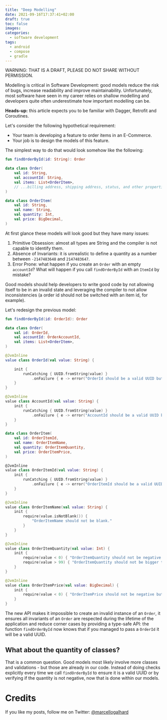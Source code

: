 ```yaml
---
title: "Deep Modelling"
date: 2021-09-16T17:37:41+02:00
draft: true
toc: false
images:
categories:
  - software development
tags:
  - android
  - compose
  - gradle
---
```


WARNING: THAT IS A DRAFT, PLEASE DO NOT SHARE WITHOUT PERMISSION.

Modelling is critical in Software Development: good models reduce the risk of bugs, increase readability and improve maintainability. Unfortunately, most software have seen in my career relies on shallow modelling and developers quite often underestimate how important modelling can be.

**Heads-up:** this article expects you to be familiar with Dagger, Retrofit and Coroutines.

Let's consider the following hypothetical requirement:
- Your team is developing a feature to order items in an E-Commerce.
- Your job is to design the models of this feature.

The simplest way to do that would look somehow like the following:

```kotlin
fun findOrderById(id: String): Order

data class Order(
    val id: String,
    val accountId: String,
    val items: List<OrderItem>,
    // ...billing address, shipping address, status, and other properties.
)

data class OrderItem(
    val id: String,
    val name: String,
    val quantity: Int,
    val price: BigDecimal,
)
```

At first glance these models will look good but they have many issues:
1. Primitive Obsession: almost all types are String and the compiler is not capable to identify them.
2. Absence of Invariants: it is unrealistic to define a quantity as a number between `-2147483648` and `2147483647`.
3. Error Prone: what happen if you create an `Order` with an empty `accountId`? What will happen if you call `findOrderById` with an `ItemId` by mistake?

Good models should help developers to write good code by not allowing itself to be in an invalid state and leveraging the compiler to not allow inconsistencies (a order id should not be switched with an item id, for example).

Let's redesign the previous model:

```kotlin
fun findOrderById(id: OrderId): Order

data class Order(
    val id: OrderId,
    val accountId: OrderAccountId,
    val items: List<OrderItem>,
)

@JvmInline
value class OrderId(val value: String) {

    init {
        runCatching { UUID.fromString(value) }
            .onFailure { e -> error("OrderId should be a valid UUID but found: $value.") }
    }
}

@JvmInline
value class AccountId(val value: String) {
    init {
        runCatching { UUID.fromString(value) }
            .onFailure { e -> error("AccountId should be a valid UUID but found: $value.") }
    }
}

data class OrderItem(
    val id: OrderItemId,
    val name: OrderItemName,
    val quantity: OrderItemQuantity,
    val price: OrderItemPrice,
)

@JvmInline
value class OrderItemId(val value: String) {
    init {
        runCatching { UUID.fromString(value) }
            .onFailure { e -> error("OrderItemId should be a valid UUID but found: $value.") }
    }
}

@JvmInline
value class OrderItemName(val value: String) {
    init {
        require(value.isNotBlank()) {
            "OrderItemName should not be blank."
        }
    }
}

@JvmInline
value class OrderItemQuantity(val value: Int) {
    init {
        require(value < 0) { "OrderItemQuantity should not be negative but found: $value." }
        require(value > 99) { "OrderItemQuantity should not be bigger than 99 but found: $value." }
    }
}

@JvmInline
value class OrderItemPrice(val value: BigDecimal) {
    init {
        require(value < 0) { "OrderItemPrice should not be negative but found: $value." }
    }
}
```

The new API makes it impossible to create an invalid instance of an `Order`, it ensures all invariants of an `Order` are respected during the lifetime of the application and reduce corner cases by providing a type-safe API: the function `findOrderById` now knows that if you managed to pass a `OrderId` it will be a valid UUID.

## What about the quantity of classes?

That is a common question. Good models most likely involve more classes and validations - but those are already in our code. Instead of doing checks explicitly every time we call `findOrderById` to ensure it is a valid UUID or by verifying if the quantity is not negative, now that is done within our models.

# Credits

If you like my posts, follow me on Twitter: [@marcellogalhard](https://twitter.com/marcellogalhard)